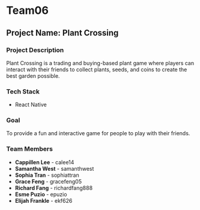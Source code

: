 # Team06

## Project Name: Plant Crossing

### Project Description

Plant Crossing is a trading and buying-based plant game where players can interact with their friends to collect plants, seeds, and coins to create the best garden possible.

### Tech Stack

- React Native

### Goal

To provide a fun and interactive game for people to play with their friends.

### Team Members

- **Cappillen Lee** - calee14
- **Samantha West** - samanthwest
- **Sophia Tran** - sophiattran
- **Grace Feng** - gracefeng05
- **Richard Fang** - richardfang888
- **Esme Puzio** - epuzio
- **Elijah Frankle** - ekf626
  
